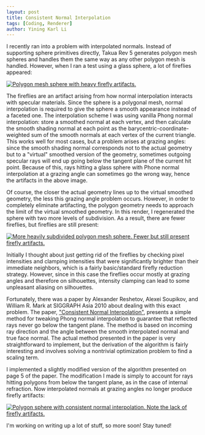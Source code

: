 ```yaml
---
layout: post
title: Consistent Normal Interpolation
tags: [Coding, Renderer]
author: Yining Karl Li
---
```


I recently ran into a problem with interpolated normals. Instead of supporting sphere primitives directly, Takua Rev 5 generates polygon mesh spheres and handles them the same way as any other polygon mesh is handled. However, when I ran a test using a glass sphere, a lot of fireflies appeared:

[![Polygon mesh sphere with heavy firefly artifacts.]({{site.url}}/content/images/2015/Jan/badnormals.0.png)]({{site.url}}/content/images/2015/Jan/badnormals.0.png)

The fireflies are an artifact arising from how normal interpolation interacts with specular materials. Since the sphere is a polygonal mesh, normal interpolation is required to give the sphere a smooth appearance instead of a faceted one. The interpolation scheme I was using vanilla Phong normal interpolation: store a smoothed normal at each vertex, and then calculate the smooth shading normal at each point as the barycentric-coordinate-weighted sum of the smooth normals at each vertex of the current triangle. This works well for most cases, but a problem arises at grazing angles: since the smooth shading normal corresponds not to the actual geometry but to a "virtual" smoothed version of the geometry, sometimes outgoing specular rays will end up going below the tangent plane of the current hit point. Because of this, rays hitting a glass sphere with Phone normal interpolation at a grazing angle can sometimes go the wrong way, hence the artifacts in the above image.

Of course, the closer the actual geometry lines up to the virtual smoothed geometry, the less this grazing angle problem occurs. However, in order to completely eliminate artifacting, the polygon geometry needs to approach the limit of the virtual smoothed geometry. In this render, I regenerated the sphere with two more levels of subdivision. As a result, there are fewer fireflies, but fireflies are still present:

[![More heavily subdivided polygon mesh sphere. Fewer but still present firefly artifacts.]({{site.url}}/content/images/2015/Jan/badnormals.1.png)]({{site.url}}/content/images/2015/Jan/badnormals.1.png)

Initially I thought about just getting rid of the fireflies by checking pixel intensities and clamping intensities that were significantly brighter than their immediate neighbors, which is a fairly basic/standard firefly reduction strategy. However, since in this case the fireflies occur mostly at grazing angles and therefore on silhouettes, intensity clamping can lead to some unpleasant aliasing on silhouettes. 

Fortunately, there was a paper by Alexander Reshetov, Alexei Soupikov, and William R. Mark at SIGGRAPH Asia 2010 about dealing with this exact problem. The paper, ["Consistent Normal Interpolation"](http://dl.acm.org/citation.cfm?id=1866168), presents a simple method for tweaking Phong normal interpolation to guarantee that reflected rays never go below the tangent plane. The method is based on incoming ray direction and the angle between the smooth interpolated normal and true face normal. The actual method presented in the paper is very straightforward to implement, but the derivation of the algorithm is fairly interesting and involves solving a nontrivial optimization problem to find a scaling term.

I implemented a slightly modified version of the algorithm presented on page 5 of the paper. The modification I made is simply to account for rays hitting polygons from below the tangent plane, as in the case of internal refraction. Now interpolated normals at grazing angles no longer produce firefly artifacts:

[![Polygon sphere with consistent normal interpolation. Note the lack of firefly artifacts.]({{site.url}}/content/images/2015/Jan/consistentnormals.png)]({{site.url}}/content/images/2015/Jan/consistentnormals.png)

I'm working on writing up a lot of stuff, so more soon! Stay tuned!
